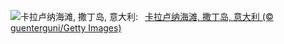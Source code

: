 ![](https://www.bing.com/th?id=OHR.CalaLuna_ZH-CN8174946414_UHD.jpg&w=1000)卡拉卢纳海滩, 撒丁岛, 意大利:&nbsp;&ensp;[卡拉卢纳海滩, 撒丁岛, 意大利 (© guenterguni/Getty Images)](https://www.bing.com/th?id=OHR.CalaLuna_ZH-CN8174946414_UHD.jpg)
<br><br/>
